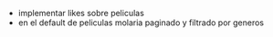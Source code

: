 - implementar likes sobre peliculas
- en el default de peliculas molaria paginado y filtrado por generos
